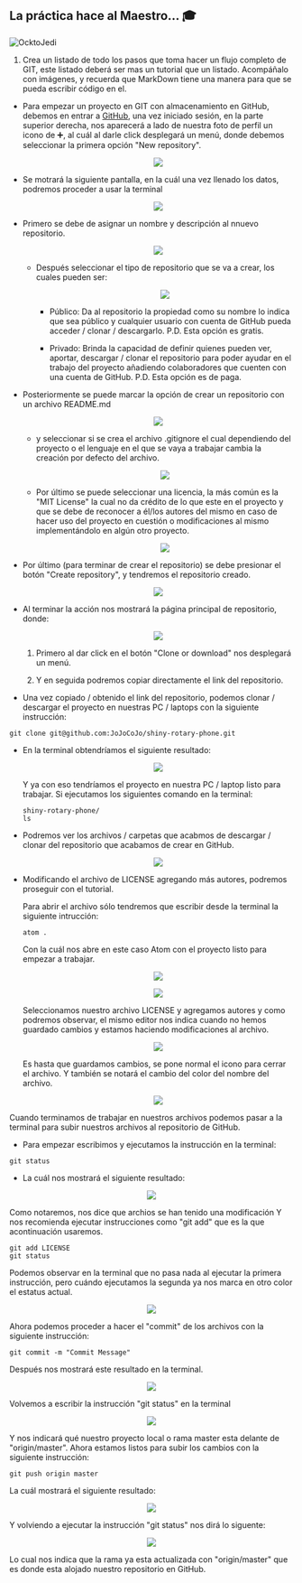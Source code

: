 ## La práctica hace al Maestro...  :mortar_board:

![OcktoJedi](https://s-media-cache-ak0.pinimg.com/originals/dc/ef/3a/dcef3abedf0e0761203aaeb85886a6f3.jpg)

1. Crea un listado de todo los pasos que toma hacer un flujo completo de GIT, este listado deberá ser mas un tutorial que un listado. Acompáñalo con imágenes, y recuerda que MarkDown tiene una manera para que se pueda escribir código en el.

  * Para empezar un proyecto en GIT con almacenamiento en GitHub, debemos en entrar a [GitHub](https://github.com/), una vez iniciado sesión, en la parte superior derecha, nos aparecerá a lado de nuestra foto de perfil un icono de :heavy_plus_sign:, al cuál al darle click desplegará un menú, donde debemos seleccionar la primera opción "New repository".

    <p align="center">
      <img src="images/TutoGit-1.png" />
    </p>

  * Se motrará la siguiente pantalla, en la cuál una vez llenado los datos, podremos proceder a usar la terminal

    <p align="center">
      <img src="images/TutoGit-2.png" />
    </p>

  * Primero se debe de asignar un nombre y descripción al nnuevo repositorio.

    <p align="center">
      <img src="images/TutoGit-3.png" />
    </p>

    * Después seleccionar el tipo de repositorio que se va a crear, los cuales pueden ser:

      <p align="center">
        <img src="images/TutoGit-4.png" />
      </p>

      * Público: Da al repositorio la propiedad como su nombre lo indica que sea público y cualquier usuario con cuenta de GitHub pueda acceder / clonar / descargarlo. P.D. Esta opción es gratis.

      * Privado: Brinda la capacidad de definir quienes pueden ver, aportar, descargar / clonar el repositorio para poder ayudar en el trabajo del proyecto añadiendo colaboradores que cuenten con una cuenta de GitHub. P.D. Esta opción es de paga.

  * Posteriormente se puede marcar la opción de crear un repositorio con un archivo README.md

    <p align="center">
      <img src="images/TutoGit-5.png" />
    </p>

    * y seleccionar si se crea el archivo .gitignore el cual dependiendo del proyecto o el lenguaje en el que se vaya a trabajar cambia la creación por defecto del archivo.

      <p align="center">
        <img src="images/TutoGit-6.png" />
      </p>

    * Por último se puede seleccionar una licencia, la más común es la "MIT License" la cual no da crédito de lo que este en el proyecto y que se debe de reconocer a él/los autores del mismo en caso de hacer uso del proyecto en cuestión o modificaciones al mismo implementándolo en algún otro proyecto.

      <p align="center">
        <img src="images/TutoGit-7.png" />
      </p>

  * Por último (para terminar de crear el repositorio) se debe presionar el botón "Create repository", y tendremos el repositorio creado.

    <p align="center">
      <img src="images/TutoGit-8.png" />
    </p>

  * Al terminar la acción nos mostrará la página principal de repositorio, donde:

    <p align="center">
      <img src="images/TutoGit-9.png" />
    </p>

    1. Primero al dar click en el botón "Clone or download" nos desplegará un menú.

    2. Y en seguida podremos copiar directamente el link del repositorio.

  *  Una vez copiado / obtenido el link del repositorio, podemos clonar / descargar el proyecto en nuestras PC / laptops con la siguiente instrucción:

  ```
  git clone git@github.com:JoJoCoJo/shiny-rotary-phone.git
  ```
  * En la terminal obtendríamos el siguiente resultado:

    <p align="center">
      <img src="images/TutoGit-10.png" />
    </p>

    Y ya con eso tendríamos el proyecto en nuestra PC / laptop listo para trabajar. Si ejecutamos los siguientes comando en la terminal:

    ```
    shiny-rotary-phone/
    ls
    ```

  * Podremos ver los archivos / carpetas que acabmos de descargar / clonar del repositorio que acabamos de crear en GitHub.

    <p align="center">
      <img src="images/TutoGit-11.png" />
    </p>

  * Modificando el archivo de LICENSE agregando más autores, podremos proseguir con el tutorial.

    Para abrir el archivo sólo tendremos que escribir desde la terminal la siguiente intrucción:

      ```
      atom .
      ```

    Con la cuál nos abre en este caso Atom con el proyecto listo para empezar a trabajar.

    <p align="center">
      <img src="images/TutoGit-12.png" />
    </p>

    <p align="center">
      <img src="images/TutoGit-13.png" />
    </p>

    Seleccionamos nuestro archivo LICENSE y agregamos autores y como podremos observar, el mismo editor nos indica cuando no hemos guardado cambios y estamos haciendo modificaciones al archivo.

    <p align="center">
      <img src="images/TutoGit-14.png" />
    </p>

    Es hasta que guardamos cambios, se pone normal el icono para cerrar el archivo. Y también se notará el cambio del color del nombre del archivo.

    <p align="center">
      <img src="images/TutoGit-15.png" />
    </p>

  Cuando terminamos de trabajar en nuestros archivos podemos pasar a la terminal para subir nuestros archivos al repositorio de GitHub.

  * Para empezar escribimos y ejecutamos la instrucción en la terminal:

  ```
  git status
  ```

  * La cuál nos mostrará el siguiente resultado:

  <p align="center">
    <img src="images/TutoGit-16.png" />
  </p>

  Como notaremos, nos dice que archios se han tenido una modificación Y nos recomienda ejecutar instrucciones como "git add" que es la que acontinuación usaremos.

  ```
  git add LICENSE
  git status
  ```

  Podemos observar en la terminal que no pasa nada al ejecutar la primera instrucción, pero cuándo ejecutamos la segunda ya nos marca en otro color el estatus actual.

  <p align="center">
    <img src="images/TutoGit-17.png" />
  </p>

  Ahora podemos proceder a hacer el "commit" de los archivos con la siguiente instrucción:

  ```
  git commit -m "Commit Message"
  ```

  Después nos mostrará este resultado en la terminal.

  <p align="center">
    <img src="images/TutoGit-18.png" />
  </p>

  Volvemos a escribir la instrucción "git status" en la terminal

  <p align="center">
    <img src="images/TutoGit-19.png" />
  </p>

  Y nos indicará qué nuestro proyecto local o rama master esta delante de "origin/master". Ahora estamos listos para subir los cambios con la siguiente instrucción:

  ```
  git push origin master
  ```

  La cuál mostrará el siguiente resultado:

  <p align="center">
    <img src="images/TutoGit-20.png" />
  </p>

  Y volviendo a ejecutar la instrucción "git status" nos dirá lo siguente:

  <p align="center">
    <img src="images/TutoGit-21.png" />
  </p>

  Lo cual nos indica que la rama ya esta actualizada con "origin/master" que es donde esta alojado nuestro repositorio en GitHub.
